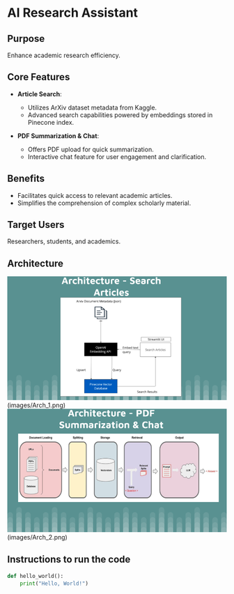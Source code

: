 # AI Research Assistant

## Purpose
Enhance academic research efficiency.

## Core Features

- **Article Search**: 
  - Utilizes ArXiv dataset metadata from Kaggle.
  - Advanced search capabilities powered by embeddings stored in Pinecone index.

- **PDF Summarization & Chat**: 
  - Offers PDF upload for quick summarization.
  - Interactive chat feature for user engagement and clarification.

## Benefits

- Facilitates quick access to relevant academic articles.
- Simplifies the comprehension of complex scholarly material.

## Target Users

Researchers, students, and academics.

## Architecture 


![Project Architecture 1](images/Arch_1.png)(images/Arch_1.png)
![Project Architecture 2](images/Arch_2.png)(images/Arch_2.png)

## Instructions to run the code

```python
def hello_world():
    print("Hello, World!")
